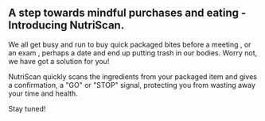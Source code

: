 ## A step towards mindful purchases and eating - Introducing NutriScan.

We all get busy and run to buy quick packaged bites before a meeting , or an exam , perhaps a date and end up putting trash in our bodies. 
Worry not, we have got a solution for you! 

NutriScan quickly scans the ingredients from your packaged item and gives a confirmation, a "GO" or "STOP" signal, protecting you from wasting away your time and health.

Stay tuned!

